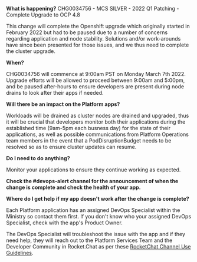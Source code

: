 **What is happening?**
CHG0034756 - MCS SILVER - 2022 Q1 Patching - Complete Upgrade to OCP 4.8

This change will complete the Openshift upgrade which originally started in February 2022 but had to be paused due to a number of concerns regarding application and node stability. Solutions and/or work-arounds have since been presented for those issues, and we thus need to complete the cluster upgrade.

**When?**

CHG0034756 will commence at 9:00am PST on Monday March 7th 2022. Upgrade efforts will be allowed to proceed between 9:00am and 5:00pm, and be paused after-hours to ensure developers are present during node drains to look after their apps if needed.

**Will there be an impact on the Platform apps?**

Workloads will be drained as cluster nodes are drained and upgraded, thus it will be crucial that developers monitor both their applications during the established time (9am-5pm each busness day) for the state of their applications, as well as possible communications from Platform Operations team members in the event that a PodDisruptionBudget needs to be resolved so as to ensure cluster updates can resume.

**Do I need to do anything?**

Monitor your applications to ensure they continue working as expected.

**Check the #devops-alert channel for the announcement of when the change is complete and check the health of your app.**

**Where do I get help if my app doesn't work after the change is complete?**

Each Platform application has an assigned DevOps Specialist within the Ministry so contact them first. If you don't know who your assigned DevOps Specialist, check with the app's Product Owner.

The DevOps Specialist will troubleshoot the issue with the app and if they need help, they will reach out to the Platform Services Team and the Developer Community in Rocket.Chat as per these [RocketChat Channel Use Guidelines](
https://developer.gov.bc.ca/Getting-human-support-for-issues-not-covered-by-devops-requests).

